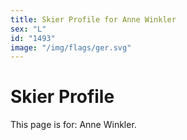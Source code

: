 ```yaml
---
title: Skier Profile for Anne Winkler
sex: "L"
id: "1493"
image: "/img/flags/ger.svg" 
---
```


# Skier Profile

This page is for: Anne Winkler.
    